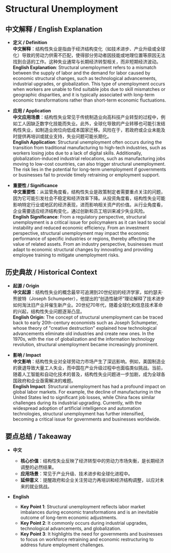 # Structural Unemployment

## 中文解释 / English Explanation

* **定义 / Definition**  
  **中文解释**：结构性失业是指由于经济结构变化（如技术进步、产业升级或全球化）导致的劳动力供需不匹配，使得部分劳动者因技能或地理位置等原因无法找到合适的工作。这种失业通常与长期经济转型相关，而非短期经济波动。  
  **English Explanation**: Structural unemployment refers to a mismatch between the supply of labor and the demand for labor caused by economic structural changes, such as technological advancements, industrial upgrades, or globalization. This type of unemployment occurs when workers are unable to find suitable jobs due to skill mismatches or geographic disparities, and it is typically associated with long-term economic transformations rather than short-term economic fluctuations.

* **应用 / Application**  
  **中文应用场景**：结构性失业常见于传统制造业向高科技产业转型的过程中，例如工人因缺乏数字化技能而失业。此外，全球化导致的产业转移也可能引发结构性失业，如制造业岗位向低成本国家迁移。风险在于，若政府或企业未能及时提供再培训或就业支持，失业问题可能长期化。  
  **English Application**: Structural unemployment often occurs during the transition from traditional manufacturing to high-tech industries, such as workers losing jobs due to a lack of digital skills. Additionally, globalization-induced industrial relocations, such as manufacturing jobs moving to low-cost countries, can also trigger structural unemployment. The risk lies in the potential for long-term unemployment if governments or businesses fail to provide timely retraining or employment support.

* **重要性 / Significance**  
  **中文重要性**：从监管角度看，结构性失业是政策制定者需要重点关注的问题，因为它可能引发社会不稳定和经济效率下降。从投资角度看，结构性失业可能影响特定行业或地区的经济表现，进而影响相关资产的价值。从行业角度看，企业需要适应经济结构变化，通过创新和员工培训来减少失业风险。  
  **English Significance**: From a regulatory perspective, structural unemployment is a critical issue for policymakers as it can lead to social instability and reduced economic efficiency. From an investment perspective, structural unemployment may impact the economic performance of specific industries or regions, thereby affecting the value of related assets. From an industry perspective, businesses must adapt to economic structural changes by innovating and providing employee training to mitigate unemployment risks.

## 历史典故 / Historical Context

* **起源 / Origin**  
  **中文起源**：结构性失业的概念最早可追溯到20世纪初的经济学家，如约瑟夫·熊彼特（Joseph Schumpeter），他提出的“创造性破坏”理论解释了技术进步如何淘汰旧产业并催生新产业。20世纪70年代，随着全球化和信息技术革命的兴起，结构性失业问题逐渐凸显。  
  **English Origin**: The concept of structural unemployment can be traced back to early 20th-century economists such as Joseph Schumpeter, whose theory of "creative destruction" explained how technological advancements eliminate old industries and create new ones. In the 1970s, with the rise of globalization and the information technology revolution, structural unemployment became increasingly prominent.

* **影响 / Impact**  
  **中文影响**：结构性失业对全球劳动力市场产生了深远影响。例如，美国制造业的衰退导致大量工人失业，而中国在产业升级过程中也面临类似挑战。当前，随着人工智能和自动化技术的普及，结构性失业问题进一步加剧，成为全球各国政府和企业亟需解决的难题。  
  **English Impact**: Structural unemployment has had a profound impact on global labor markets. For example, the decline of manufacturing in the United States led to significant job losses, while China faces similar challenges during its industrial upgrading. Currently, with the widespread adoption of artificial intelligence and automation technologies, structural unemployment has further intensified, becoming a critical issue for governments and businesses worldwide.

## 要点总结 / Takeaway

* **中文**  
  - **核心价值**：结构性失业反映了经济转型中的劳动力市场失衡，是长期经济调整的必然结果。  
  - **应用场景**：常见于产业升级、技术进步和全球化进程中。  
  - **延伸意义**：提醒政府和企业关注劳动力再培训和经济结构调整，以应对未来的就业挑战。

* **English**  
  - **Key Point 1**: Structural unemployment reflects labor market imbalances during economic transformations and is an inevitable outcome of long-term economic adjustments.  
  - **Key Point 2**: It commonly occurs during industrial upgrades, technological advancements, and globalization.  
  - **Key Point 3**: It highlights the need for governments and businesses to focus on workforce retraining and economic restructuring to address future employment challenges.